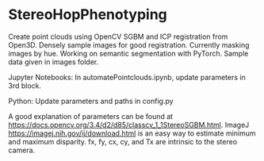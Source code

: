 # StereoHopPhenotyping
Create point clouds using OpenCV SGBM and ICP registration from Open3D. Densely sample images for good registration. Currently masking images by hue. Working on semantic segmentation with PyTorch. Sample data given in images folder.

Jupyter Notebooks:
In automatePointclouds.ipynb, update parameters in 3rd block.

Python:
Update parameters and paths in config.py 

A good explanation of parameters can be found at https://docs.opencv.org/3.4/d2/d85/classcv_1_1StereoSGBM.html. ImageJ https://imagej.nih.gov/ij/download.html is an easy way to estimate minimum and maximum disparity. fx, fy, cx, cy, and Tx are intrinsic to the stereo camera. 
